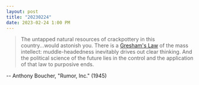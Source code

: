 ```yaml
---
layout: post
title: "20230224"
date: 2023-02-24 1:00 PM
---
```


> The untapped natural resources of crackpottery in this country...would astonish you. There is a [Gresham's Law](https://en.wikipedia.org/wiki/Gresham%27s_law) of the mass intellect: muddle-headedness inevitably drives out clear thinking. And the political science of the future lies in the control and the application of that law to purposive ends.

-- Anthony Boucher, "Rumor, Inc." (1945)

